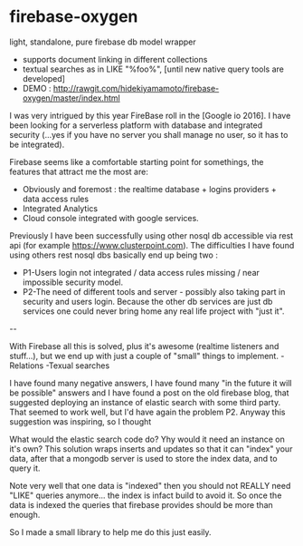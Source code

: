 # firebase-oxygen
light, standalone, pure firebase db model wrapper
- supports document linking in different collections
- textual searches as in LIKE "%foo%", [until new native query tools are developed]
- DEMO : http://rawgit.com/hidekiyamamoto/firebase-oxygen/master/index.html

I was very intrigued by this year FireBase roll in the [Google io 2016].
I have been looking for a serverless platform with database and integrated security (...yes if you have no server you shall manage no user, so it has to be integrated).

Firebase seems like a comfortable starting point for somethings, the features that attract me the most are:
- Obviously and foremost : the realtime database + logins providers + data access rules
- Integrated Analytics
- Cloud console integrated with google services.

Previously I have been successfully using other nosql db accessible via rest api (for example https://www.clusterpoint.com).
The difficulties I have found using others rest nosql dbs basically end up being two :
- P1-Users login not integrated / data access rules missing / near impossible security model.
- P2-The need of different tools and server - possibly also taking part in security and users login. Because the other db services are just db services one could never bring home any real life project with "just it".

--

With Firebase all this is solved, plus it's awesome (realtime listeners and stuff...), but we end up with just a couple of "small" things to implement.
-Relations
-Texual searches

I have found many negative answers, I have found many "in the future it will be possible" answers and I have found a post on the old firebase blog, that suggested deploying an instance of elastic search with some third party.
That seemed to work well, but I'd have again the problem P2.
Anyway this suggestion was inspiring, so I thought

What would the elastic search code do? Yhy would it need an instance on it's own? This solution wraps inserts and updates so that it can "index" your data, after that a mongodb server is used to store the index data, and to query it.

Note very well that one data is "indexed" then you should not REALLY need "LIKE" queries anymore... the index is infact build to avoid it. So once the data is indexed the queries that firebase provides should be more than enough.

So I made a small library to help me do this just easily.


